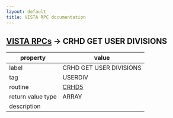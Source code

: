 ```yaml
---
layout: default
title: VISTA RPC documentation
---
```




## [VISTA RPCs](TableOfContent.md) &#8594; CRHD GET USER DIVISIONS 

 property | value 
--- | --- 
 label | CRHD GET USER DIVISIONS
 tag | USERDIV
 routine | [CRHD5](http://code.osehra.org/dox/Routine_CRHD5_source.html)
 return value type | ARRAY
 description | 